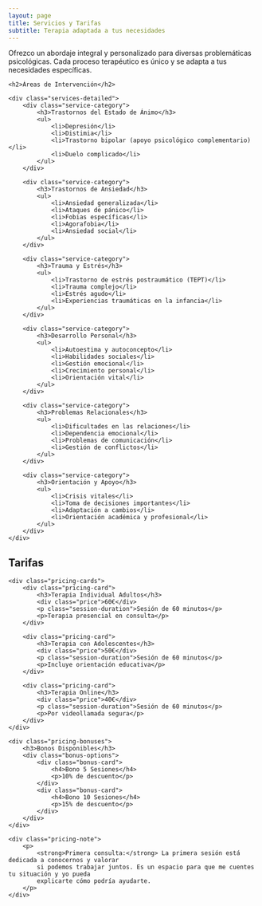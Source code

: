 ```yaml
---
layout: page
title: Servicios y Tarifas
subtitle: Terapia adaptada a tus necesidades
---
```


<div class="services-section">
    <div class="service-intro">
        <p>
            Ofrezco un abordaje integral y personalizado para diversas problemáticas psicológicas. 
            Cada proceso terapéutico es único y se adapta a tus necesidades específicas.
        </p>
    </div>
    
    <h2>Áreas de Intervención</h2>
    
    <div class="services-detailed">
        <div class="service-category">
            <h3>Trastornos del Estado de Ánimo</h3>
            <ul>
                <li>Depresión</li>
                <li>Distimia</li>
                <li>Trastorno bipolar (apoyo psicológico complementario)</li>
                <li>Duelo complicado</li>
            </ul>
        </div>
        
        <div class="service-category">
            <h3>Trastornos de Ansiedad</h3>
            <ul>
                <li>Ansiedad generalizada</li>
                <li>Ataques de pánico</li>
                <li>Fobias específicas</li>
                <li>Agorafobia</li>
                <li>Ansiedad social</li>
            </ul>
        </div>
        
        <div class="service-category">
            <h3>Trauma y Estrés</h3>
            <ul>
                <li>Trastorno de estrés postraumático (TEPT)</li>
                <li>Trauma complejo</li>
                <li>Estrés agudo</li>
                <li>Experiencias traumáticas en la infancia</li>
            </ul>
        </div>
        
        <div class="service-category">
            <h3>Desarrollo Personal</h3>
            <ul>
                <li>Autoestima y autoconcepto</li>
                <li>Habilidades sociales</li>
                <li>Gestión emocional</li>
                <li>Crecimiento personal</li>
                <li>Orientación vital</li>
            </ul>
        </div>
        
        <div class="service-category">
            <h3>Problemas Relacionales</h3>
            <ul>
                <li>Dificultades en las relaciones</li>
                <li>Dependencia emocional</li>
                <li>Problemas de comunicación</li>
                <li>Gestión de conflictos</li>
            </ul>
        </div>
        
        <div class="service-category">
            <h3>Orientación y Apoyo</h3>
            <ul>
                <li>Crisis vitales</li>
                <li>Toma de decisiones importantes</li>
                <li>Adaptación a cambios</li>
                <li>Orientación académica y profesional</li>
            </ul>
        </div>
    </div>
</div>

<div class="pricing-section">
    <h2>Tarifas</h2>
    
    <div class="pricing-cards">
        <div class="pricing-card">
            <h3>Terapia Individual Adultos</h3>
            <div class="price">60€</div>
            <p class="session-duration">Sesión de 60 minutos</p>
            <p>Terapia presencial en consulta</p>
        </div>
        
        <div class="pricing-card">
            <h3>Terapia con Adolescentes</h3>
            <div class="price">50€</div>
            <p class="session-duration">Sesión de 60 minutos</p>
            <p>Incluye orientación educativa</p>
        </div>
        
        <div class="pricing-card">
            <h3>Terapia Online</h3>
            <div class="price">40€</div>
            <p class="session-duration">Sesión de 60 minutos</p>
            <p>Por videollamada segura</p>
        </div>
    </div>
    
    <div class="pricing-bonuses">
        <h3>Bonos Disponibles</h3>
        <div class="bonus-options">
            <div class="bonus-card">
                <h4>Bono 5 Sesiones</h4>
                <p>10% de descuento</p>
            </div>
            <div class="bonus-card">
                <h4>Bono 10 Sesiones</h4>
                <p>15% de descuento</p>
            </div>
        </div>
    </div>
    
    <div class="pricing-note">
        <p>
            <strong>Primera consulta:</strong> La primera sesión está dedicada a conocernos y valorar 
            si podemos trabajar juntos. Es un espacio para que me cuentes tu situación y yo pueda 
            explicarte cómo podría ayudarte.
        </p>
    </div>
</div>